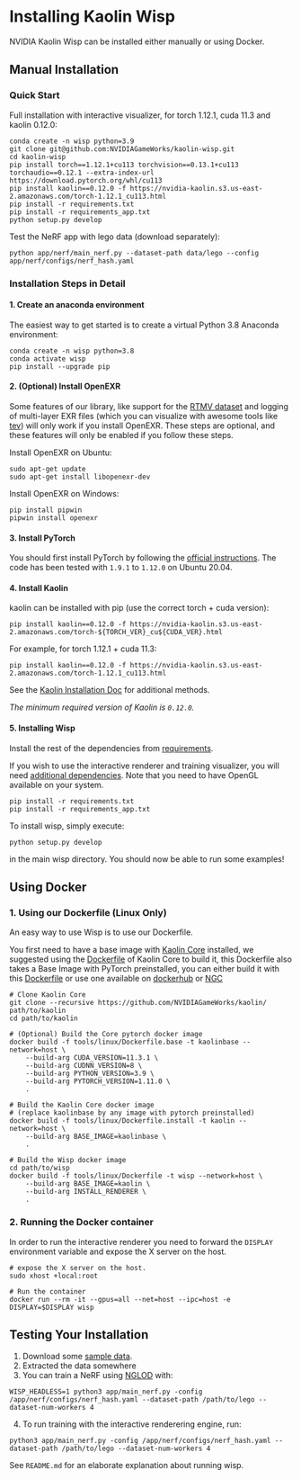 # Installing Kaolin Wisp

NVIDIA Kaolin Wisp can be installed either manually or using Docker.

## Manual Installation

### Quick Start
Full installation with interactive visualizer, for torch 1.12.1, cuda 11.3 and kaolin 0.12.0:
```
conda create -n wisp python=3.9
git clone git@github.com:NVIDIAGameWorks/kaolin-wisp.git
cd kaolin-wisp
pip install torch==1.12.1+cu113 torchvision==0.13.1+cu113 torchaudio==0.12.1 --extra-index-url https://download.pytorch.org/whl/cu113
pip install kaolin==0.12.0 -f https://nvidia-kaolin.s3.us-east-2.amazonaws.com/torch-1.12.1_cu113.html
pip install -r requirements.txt
pip install -r requirements_app.txt
python setup.py develop
```
Test the NeRF app with lego data (download separately):
``` 
python app/nerf/main_nerf.py --dataset-path data/lego --config app/nerf/configs/nerf_hash.yaml
```

### Installation Steps in Detail

#### 1. Create an anaconda environment

The easiest way to get started is to create a virtual Python 3.8 Anaconda environment:
```
conda create -n wisp python=3.8
conda activate wisp
pip install --upgrade pip
```

#### 2. (Optional) Install OpenEXR

Some features of our library, like support for the [RTMV dataset](http://www.cs.umd.edu/~mmeshry/projects/rtmv/) 
and logging of multi-layer EXR files (which you can visualize with
awesome tools like [tev](https://github.com/Tom94/tev)) will only work if you install OpenEXR.
These steps are optional, and these features will only be enabled if you follow these steps.

Install OpenEXR on Ubuntu:

```
sudo apt-get update
sudo apt-get install libopenexr-dev 
```

Install OpenEXR on Windows:

```
pip install pipwin
pipwin install openexr
```

#### 3. Install PyTorch

You should first install PyTorch by following the [official instructions](https://pytorch.org/). The code has been tested with `1.9.1` to `1.12.0` on Ubuntu 20.04. 

#### 4. Install Kaolin

kaolin can be installed with pip (use the correct torch + cuda version):
```
pip install kaolin==0.12.0 -f https://nvidia-kaolin.s3.us-east-2.amazonaws.com/torch-${TORCH_VER}_cu${CUDA_VER}.html
```

For example, for torch 1.12.1 + cuda 11.3:
```
pip install kaolin==0.12.0 -f https://nvidia-kaolin.s3.us-east-2.amazonaws.com/torch-1.12.1_cu113.html
```

See the [Kaolin Installation Doc](https://kaolin.readthedocs.io/en/latest/notes/installation.html) for additional methods.

_The minimum required version of Kaolin is `0.12.0`._  

#### 5. Installing Wisp

Install the rest of the dependencies from [requirements](requirements.txt).

If you wish to use the interactive renderer and training visualizer, you will need [additional dependencies](requirements_app.txt).
Note that you need to have OpenGL available on your system.

```
pip install -r requirements.txt
pip install -r requirements_app.txt
```

To install wisp, simply execute:
```
python setup.py develop
```
in the main wisp directory. You should now be able to run some examples!

## Using Docker

### 1. Using our Dockerfile (Linux Only)

An easy way to use Wisp is to use our Dockerfile.

You first need to have a base image with [Kaolin Core](https://github.com/NVIDIAGameWorks/kaolin) installed,
we suggested using the [Dockerfile](https://github.com/NVIDIAGameWorks/kaolin/blob/master/tools/linux/Dockerfile.install) of Kaolin Core to build it,
this Dockerfile also takes a Base Image with PyTorch preinstalled, you can either build it with this [Dockerfile](https://github.com/NVIDIAGameWorks/kaolin/blob/master/tools/linux/Dockerfile.base)
or use one available on [dockerhub](https://hub.docker.com/r/pytorch/pytorch) or [NGC](https://catalog.ngc.nvidia.com/orgs/nvidia/containers/pytorch)

```
# Clone Kaolin Core
git clone --recursive https://github.com/NVIDIAGameWorks/kaolin/ path/to/kaolin
cd path/to/kaolin

# (Optional) Build the Core pytorch docker image
docker build -f tools/linux/Dockerfile.base -t kaolinbase --network=host \
    --build-arg CUDA_VERSION=11.3.1 \
    --build-arg CUDNN_VERSION=8 \
    --build-arg PYTHON_VERSION=3.9 \
    --build-arg PYTORCH_VERSION=1.11.0 \
    .

# Build the Kaolin Core docker image
# (replace kaolinbase by any image with pytorch preinstalled)
docker build -f tools/linux/Dockerfile.install -t kaolin --network=host \
    --build-arg BASE_IMAGE=kaolinbase \
    .

# Build the Wisp docker image
cd path/to/wisp
docker build -f tools/linux/Dockerfile -t wisp --network=host \
    --build-arg BASE_IMAGE=kaolin \
    --build-arg INSTALL_RENDERER \
    .
```

### 2. Running the Docker container
In order to run the interactive renderer you need to forward the ``DISPLAY`` environment variable
and expose the X server on the host.

```
# expose the X server on the host.
sudo xhost +local:root

# Run the container
docker run --rm -it --gpus=all --net=host --ipc=host -e DISPLAY=$DISPLAY wisp
```

## Testing Your Installation

1. Download some [sample data](https://drive.google.com/file/d/18hY0DpX2bK-q9iY_cog5Q0ZI7YEjephE/view?usp=sharing).
2. Extracted the data somewhere
3. You can train a NeRF using [NGLOD](https://nv-tlabs.github.io/nglod/) with:
```
WISP_HEADLESS=1 python3 app/main_nerf.py -config /app/nerf/configs/nerf_hash.yaml --dataset-path /path/to/lego --dataset-num-workers 4

```

4. To run training with the interactive renderering engine, run:
```
python3 app/main_nerf.py -config /app/nerf/configs/nerf_hash.yaml --dataset-path /path/to/lego --dataset-num-workers 4
```

See `README.md` for an elaborate explanation about running wisp.
